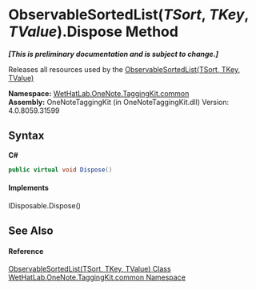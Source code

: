 # ObservableSortedList(*TSort*, *TKey*, *TValue*).Dispose Method 
 _**\[This is preliminary documentation and is subject to change.\]**_

Releases all resources used by the <a href="89870249-f56d-ac32-0b8d-d26e5712ecac">ObservableSortedList(TSort, TKey, TValue)</a>

**Namespace:**&nbsp;<a href="bcdbab9c-63d1-48a4-6937-af53fb8d9a55">WetHatLab.OneNote.TaggingKit.common</a><br />**Assembly:**&nbsp;OneNoteTaggingKit (in OneNoteTaggingKit.dll) Version: 4.0.8059.31599

## Syntax

**C#**<br />
``` C#
public virtual void Dispose()
```


#### Implements
IDisposable.Dispose()<br />

## See Also


#### Reference
<a href="89870249-f56d-ac32-0b8d-d26e5712ecac">ObservableSortedList(TSort, TKey, TValue) Class</a><br /><a href="bcdbab9c-63d1-48a4-6937-af53fb8d9a55">WetHatLab.OneNote.TaggingKit.common Namespace</a><br />